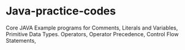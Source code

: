 # Java-practice-codes

Core JAVA
Example programs for Comments, Literals and Variables, Primitive Data Types.
Operators, Operator Precedence, Control Flow Statements,
